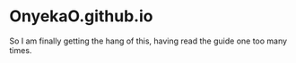 # OnyekaO.github.io
So I am finally getting the hang of this, having read the guide one too many times.
